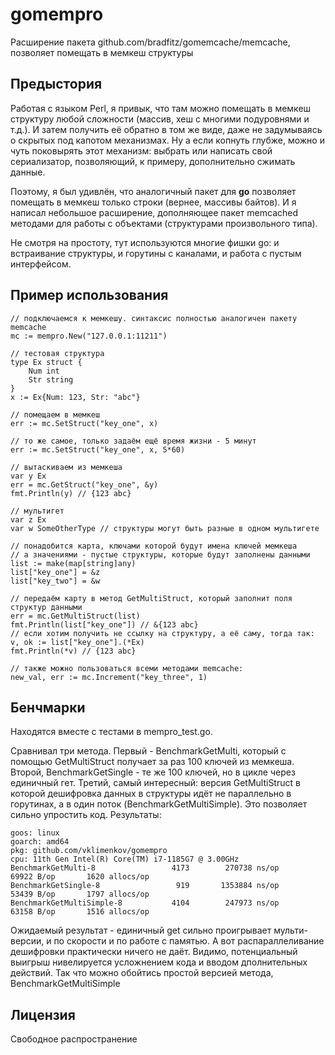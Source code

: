 # gomempro
Расширение пакета github.com/bradfitz/gomemcache/memcache, позволяет помещать в мемкеш структуры
## Предыстория
Работая с языком Perl, я привык, что там можно помещать в мемкеш структуру любой сложности (массив, хеш с многими подуровнями и т.д.). И затем получить её обратно в том же виде, даже не задумываясь о скрытых под капотом механизмах. Ну а если копнуть глубже, можно и чуть поковырять этот механизм: выбрать или  написать свой сериализатор, позволяющий, к примеру, дополнительно сжимать данные.

Поэтому, я был удивлён, что аналогичный пакет для **go** позволяет помещать в мемкеш только строки (вернее, массивы байтов). И я написал небольшое расширение, дополняющее пакет memcached методами для работы с объектами (структурами произвольного типа).

Не смотря на простоту, тут используются многие фишки go: и встраивание структуры, и горутины с каналами, и работа с пустым интерфейсом.
## Пример использования

```
// подключаемся к мемкешу. синтаксис полностью аналогичен пакету memcache
mc := mempro.New("127.0.0.1:11211")

// тестовая структура
type Ex struct {
    Num int
    Str string
}
x := Ex{Num: 123, Str: "abc"}

// помещаем в мемкеш
err := mc.SetStruct("key_one", x)

// то же самое, только задаём ещё время жизни - 5 минут
err := mc.SetStruct("key_one", x, 5*60)

// вытаскиваем из мемкеша
var y Ex
err = mc.GetStruct("key_one", &y)
fmt.Println(y) // {123 abc}

// мультигет
var z Ex
var w SomeOtherType // структуры могут быть разные в одном мультигете

// понадобится карта, ключами которой будут имена ключей мемкеша
// а значениями - пустые структуры, которые будут заполнены данными
list := make(map[string]any)
list["key_one"] = &z
list["key_two"] = &w 

// передаём карту в метод GetMultiStruct, который заполнит поля структур данными
err = mc.GetMultiStruct(list)
fmt.Println(list["key_one"]) // &{123 abc}
// если хотим получить не ссылку на структуру, а её саму, тогда так:
v, ok := list["key_one"].(*Ex)
fmt.Println(*v) // {123 abc}

// также можно пользоваться всеми методами memcache:
new_val, err := mc.Increment("key_three", 1)
 ```
## Бенчмарки
Находятся вместе с тестами в mempro_test.go. 

Сравнивал три метода. Первый - BenchmarkGetMulti, который с помощью GetMultiStruct получает за раз 100 ключей из мемкеша. Второй, BenchmarkGetSingle - те же 100 ключей, но в цикле через единичный гет. Третий, самый интересный: версия GetMultiStruct в которой дешифровка данных в структуры идёт не параллельно в горутинах, а в один поток (BenchmarkGetMultiSimple). Это позволяет сильно упростить код. Результаты:

```
goos: linux
goarch: amd64
pkg: github.com/vklimenkov/gomempro
cpu: 11th Gen Intel(R) Core(TM) i7-1185G7 @ 3.00GHz
BenchmarkGetMulti-8                 4173        270738 ns/op       69922 B/op       1620 allocs/op
BenchmarkGetSingle-8                 919       1353884 ns/op       53439 B/op       1797 allocs/op
BenchmarkGetMultiSimple-8           4104        247973 ns/op       63158 B/op       1516 allocs/op
```

Ожидаемый результат - единичный get сильно проигрывает мульти-версии, и по скорости и по работе с памятью. А вот распараллеливание дешифровки практически ничего не даёт. Видимо, потенциальный выигрыш нивелируется усложнением кода и вводом дполнительных действий. Так что можно обойтись простой версией метода, BenchmarkGetMultiSimple

## Лицензия
Свободное распространение
